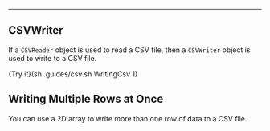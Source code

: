 ----------

## CSVWriter

If a `CSVReader` object is used to read a CSV file, then a `CSVWriter` object is used to write to a CSV file.

{Try it}(sh .guides/csv.sh WritingCsv 1)

## Writing Multiple Rows at Once

You can use a 2D array to write more than one row of data to a CSV file. 